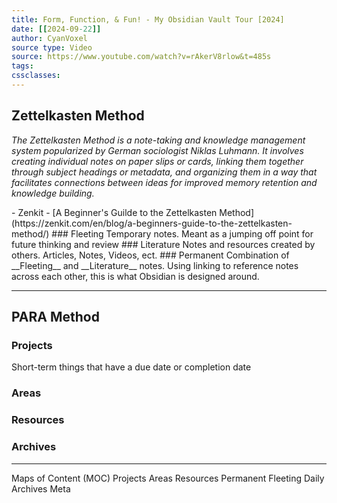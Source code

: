 ```yaml
---
title: Form, Function, & Fun! - My Obsidian Vault Tour [2024]
date: [[2024-09-22]]
author: CyanVoxel
source type: Video
source: https://www.youtube.com/watch?v=rAkerV8rlow&t=485s
tags: 
cssclasses:
---
```


## Zettelkasten Method
<p>
<i>The Zettelkasten Method is a note-taking and knowledge management system popularized by German sociologist Niklas Luhmann. It involves creating individual notes on paper slips or cards, linking them together through subject headings or metadata, and organizing them in a way that facilitates connections between ideas for improved memory retention and knowledge building.</i>
</p>
- Zenkit - [A Beginner's Guilde to the Zettelkasten Method](https://zenkit.com/en/blog/a-beginners-guide-to-the-zettelkasten-method/)
### Fleeting
Temporary notes.  Meant as a jumping off point for future thinking and review
### Literature
Notes and resources created by others.  Articles, Notes, Videos, ect.
### Permanent
Combination of __Fleeting__ and __Literature__ notes.  Using linking to reference notes across each other, this is what Obsidian is designed around.

---
## PARA Method
### Projects
Short-term things that have a due date or completion date
### Areas
### Resources
### Archives

---

Maps of Content (MOC)
Projects
Areas
Resources
Permanent
Fleeting
Daily
Archives
Meta
